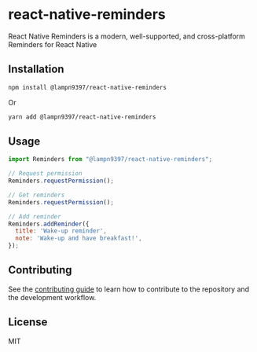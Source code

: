 # react-native-reminders

React Native Reminders is a modern, well-supported, and cross-platform Reminders for React Native

## Installation

```sh
npm install @lampn9397/react-native-reminders
```
Or
```sh
yarn add @lampn9397/react-native-reminders
```

## Usage

```js
import Reminders from "@lampn9397/react-native-reminders";

// Request permission
Reminders.requestPermission();

// Get reminders
Reminders.requestPermission();

// Add reminder
Reminders.addReminder({
  title: 'Wake-up reminder',
  note: 'Wake-up and have breakfast!',
});
```

## Contributing

See the [contributing guide](CONTRIBUTING.md) to learn how to contribute to the repository and the development workflow.

## License

MIT
